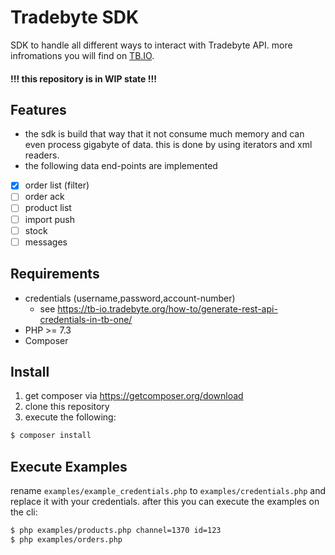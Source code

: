 # Tradebyte SDK

SDK to handle all different ways to interact with Tradebyte API. more infromations you will find on [TB.IO](https://tradebyte.io/).

#### !!! this repository is in WIP state !!!

## Features

* the sdk is build that way that it not consume much memory and can even process gigabyte of data. this is done by using iterators and xml readers.
* the following data end-points are implemented
- [x] order list (filter)
- [ ] order ack
- [ ] product list
- [ ] import push
- [ ] stock
- [ ] messages

## Requirements

* credentials (username,password,account-number)
  * see https://tb-io.tradebyte.org/how-to/generate-rest-api-credentials-in-tb-one/
* PHP >= 7.3
* Composer

## Install

1. get composer via https://getcomposer.org/download
2. clone this repository
3. execute the following:

```bash
$ composer install
```

## Execute Examples

rename ``examples/example_credentials.php`` to ``examples/credentials.php`` and replace it with your credentials.
after this you can execute the examples on the cli:

```bash
$ php examples/products.php channel=1370 id=123
$ php examples/orders.php
```
